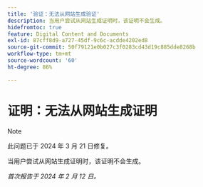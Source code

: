 ```yaml
---
title: '验证：无法从网站生成验证'
description: 当用户尝试从网站生成证明时，该证明不会生成。
hidefromtoc: true
feature: Digital Content and Documents
exl-id: 87cff8d9-a727-45df-9c6c-acdde4202ed8
source-git-commit: 50f79121e0b027c3f0283cd43d19c885dde8268b
workflow-type: tm+mt
source-wordcount: '60'
ht-degree: 86%

---
```


# 证明：无法从网站生成证明

>[!NOTE]
>
>此问题已于 2024 年 3 月 21 日修复。

当用户尝试从网站生成证明时，该证明不会生成。

_首次报告于 2024 年 2 月 12 日。_
